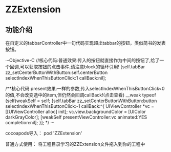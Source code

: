 # ZZExtension


## 功能介绍
在自定义的tabbarController中一句代码实现超出tabbar的按钮，类似简书的发表按钮。

···Objective-C
//核心代码:普通效果:传入的按钮就直接作为中间的按钮了,给了一个回调,可以获取按钮的点击事件,请注意block的循环引用!
[self.tabBar zz_setCenterButtonWithButton:self.centerButton selectIndexWhenThisButtonClick:1 callBack:nil];

/**核心代码:present效果:一样的参数,传入selectIndexWhenThisButtonClick<0的值,不会改变选中的item,但仍然会回调callBack!(点击查看)
__weak typeof (self)weakSelf = self;
[self.tabBar zz_setCenterButtonWithButton:button selectIndexWhenThisButtonClick:-1 callBack:^{
UIViewController *vc = [[UIViewController alloc] init];
vc.view.backgroundColor = [UIColor darkGrayColor];
[weakSelf presentViewController:vc animated:YES completion:nil];
}];
*/
···


cocoapods导入：
pod 'ZZExtension'

普通方式使用：
将工程目录学习的ZZExtension文件拖入到你的工程中
